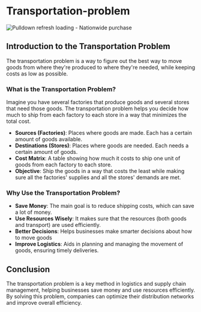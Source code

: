 # Transportation-problem
![Pulldown refresh loading - Nationwide purchase](https://github.com/user-attachments/assets/9509c7b6-d84a-415e-8874-c1a631dd25b5)


## Introduction to the Transportation Problem
The transportation problem is a way to figure out the best way to move goods from where they're produced to where they're needed, while keeping costs as low as possible.
### What is the Transportation Problem?
Imagine you have several factories that produce goods and several stores that need those goods. The transportation problem helps you decide how much to ship from each factory to each store in a way that minimizes the total cost.
<ul type= "Disk">
<li><b>Sources (Factories)</b>: Places where goods are made. Each has a certain amount of goods available.</li>
<li><b>Destinations (Stores)</b>: Places where goods are needed. Each needs a certain amount of goods.</li>
<li><b>Cost Matrix</b>: A table showing how much it costs to ship one unit of goods from each factory to each store.</li>
<li><b>Objective</b>: Ship the goods in a way that costs the least while making sure all the factories' supplies and all the stores' demands are met.</li></ul>

### Why Use the Transportation Problem?
<ul type= "Disk">
<li><b>Save Money</b>: The main goal is to reduce shipping costs, which can save a lot of money.</li>
<li><b>Use Resources Wisely</b>: It makes sure that the resources (both goods and transport) are used efficiently.</li>
<li><b>Better Decisions</b>: Helps businesses make smarter decisions about how to move goods</li>
<li><b>Improve Logistics</b>: Aids in planning and managing the movement of goods, ensuring timely deliveries.</li></ul>

## Conclusion
The transportation problem is a key method in logistics and supply chain management, helping businesses save money and use resources efficiently. By solving this problem, companies can optimize their distribution networks and improve overall efficiency.






